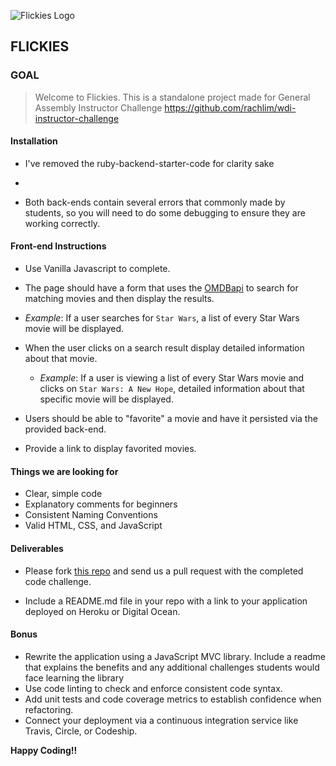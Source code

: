 ![Flickies Logo](https://dl.dropboxusercontent.com/u/131021/flickies/favicon.png)

## FLICKIES

### GOAL

> Welcome to Flickies. This is a standalone project made for General Assembly Instructor Challenge
  https://github.com/rachlim/wdi-instructor-challenge

#### Installation

- I've removed the ruby-backend-starter-code for clarity sake

- 

- Both back-ends contain several errors that commonly made by students, so you will need to do some debugging to ensure they are working correctly.

#### Front-end Instructions

- Use Vanilla Javascript to complete.

- The page should have a form that uses the [OMDBapi](http://www.omdbapi.com/) to search for matching movies and then display the results.
 - *Example*: If a user searches for `Star Wars`, a list of every Star Wars movie will be displayed.

- When the user clicks on a search result display detailed information about that movie.
  - *Example*: If a user is viewing a list of every Star Wars movie and clicks on `Star Wars: A New Hope`, detailed information about that specific movie will be displayed.

- Users should be able to "favorite" a movie and have it persisted via the provided back-end.

- Provide a link to display favorited movies.

#### Things we are looking for

- Clear, simple code
- Explanatory comments for beginners
- Consistent Naming Conventions
- Valid HTML, CSS, and JavaScript

#### Deliverables

- Please fork [this repo](https://github.com/generalassembly-hk/wdi-instructor-challenge) and send us a pull request with the completed code challenge.

- Include a README.md file in your repo with a link to your application deployed on Heroku or Digital Ocean.

#### Bonus

- Rewrite the application using a JavaScript MVC library. Include a readme that explains the benefits and any additional challenges students would face learning the library
- Use code linting to check and enforce consistent code syntax.
- Add unit tests and code coverage metrics to establish confidence when refactoring.
- Connect your deployment via a continuous integration service like Travis, Circle, or Codeship.

**Happy Coding!!**
